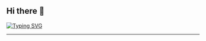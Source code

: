 ## Hi there 👋

[![Typing SVG](https://readme-typing-svg.demolab.com?font=Kanit&weight=300&size=30&letterSpacing=1px&duration=3500&pause=3000&color=ECECEC&vCenter=true&width=435&lines=Hello%2C+I+am+Jonghow+;I'm+GameClient+Programmer)](https://git.io/typing-svg)


---
